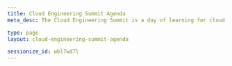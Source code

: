 ```yaml
---
title: Cloud Engineering Summit Agenda
meta_desc: The Cloud Engineering Summit is a day of learning for cloud practitioners about cloud infrastructure, modern applications, and everything in between.

type: page
layout: cloud-engineering-summit-agenda

sessionize_id: wbl7wd7l
---
```

